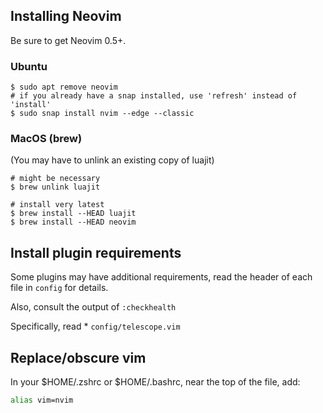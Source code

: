 

## Installing Neovim

Be sure to get Neovim 0.5+.

### Ubuntu
```
$ sudo apt remove neovim
# if you already have a snap installed, use 'refresh' instead of 'install'
$ sudo snap install nvim --edge --classic
```

### MacOS (brew)

(You may have to unlink an existing copy of luajit)
```
# might be necessary
$ brew unlink luajit

# install very latest
$ brew install --HEAD luajit
$ brew install --HEAD neovim
```

## Install plugin requirements
Some plugins may have additional requirements, read the header of each file in `config` for details.

Also, consult the output of `:checkhealth`

Specifically, read * `config/telescope.vim`

## Replace/obscure vim

In your $HOME/.zshrc or $HOME/.bashrc, near the top of the file, add:
```sh
alias vim=nvim
```
